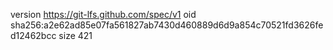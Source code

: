version https://git-lfs.github.com/spec/v1
oid sha256:a2e62ad85e07fa561827ab7430d460889d6d9a854c70521fd3626fed12462bcc
size 421
